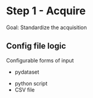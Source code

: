 # Step 1 - Acquire

Goal: Standardize the acquisition

## Config file logic

Configurable forms of input
- pydataset
<!-- - sql source -->
- python script
- CSV file
